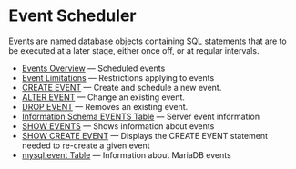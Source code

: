 # Event Scheduler

Events are named database objects containing SQL statements that are to be executed at a later stage, either once off, or at regular intervals.

- [Events Overview](/programming-customizing-mariadb/triggers-events/event-scheduler/events/) — Scheduled events
- [Event Limitations](/programming-customizing-mariadb/triggers-events/event-scheduler/event-limitations/) — Restrictions applying to events
- [CREATE EVENT](/sql-statements-structure/sql-statements/data-definition/create/create-event/) — Create and schedule a new event.
- [ALTER EVENT](/programming-customizing-mariadb/triggers-events/event-scheduler/alter-event/) — Change an existing event.
- [DROP EVENT](/sql-statements-structure/sql-statements/data-definition/drop/drop-event/) — Removes an existing event.
- [Information Schema EVENTS Table](/sql-statements-structure/sql-statements/administrative-sql-statements/system-tables/information-schema/information-schema-tables/information-schema-events-table/) — Server event information
- [SHOW EVENTS](/sql-statements-structure/sql-statements/administrative-sql-statements/show/show-events/) — Shows information about events
- [SHOW CREATE EVENT](/sql-statements-structure/sql-statements/administrative-sql-statements/show/show-create-event/) — Displays the CREATE EVENT statement needed to re-create a given event
- [mysql.event Table](/sql-statements-structure/sql-statements/administrative-sql-statements/system-tables/the-mysql-database-tables/mysqlevent-table/) — Information about MariaDB events